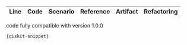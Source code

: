 | Line | Code | Scenario | Reference | Artifact | Refactoring |
| :--: | :--- | :------- | :-------: | :------- | :---------- |
code fully compatible with version 1.0.0

```python
{qiskit-snippet}
```